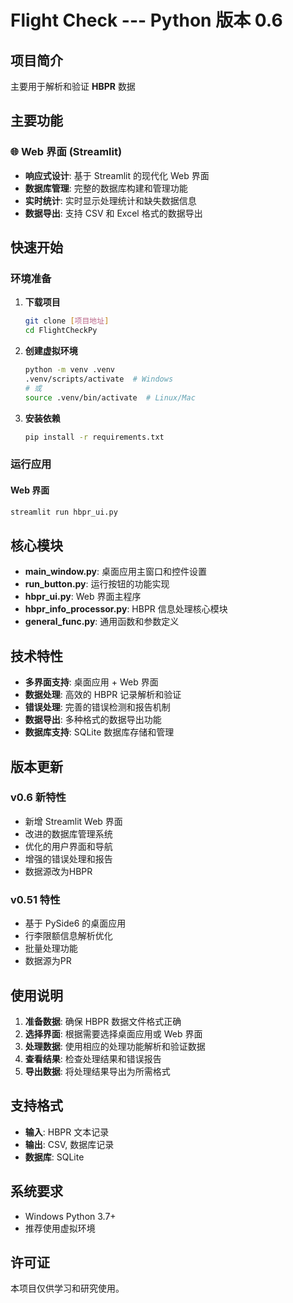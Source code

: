 # Flight Check --- Python 版本 0.6

## 项目简介

主要用于解析和验证 **HBPR** 数据

## 主要功能

### 🌐 Web 界面 (Streamlit)
- **响应式设计**: 基于 Streamlit 的现代化 Web 界面
- **数据库管理**: 完整的数据库构建和管理功能
- **实时统计**: 实时显示处理统计和缺失数据信息
- **数据导出**: 支持 CSV 和 Excel 格式的数据导出

## 快速开始

### 环境准备

1. **下载项目**
   ```bash
   git clone [项目地址]
   cd FlightCheckPy
   ```

2. **创建虚拟环境**
   ```bash
   python -m venv .venv
   .venv/scripts/activate  # Windows
   # 或
   source .venv/bin/activate  # Linux/Mac
   ```

3. **安装依赖**
   ```bash
   pip install -r requirements.txt
   ```

### 运行应用

#### Web 界面
```bash
streamlit run hbpr_ui.py
```

## 核心模块

- **main_window.py**: 桌面应用主窗口和控件设置
- **run_button.py**: 运行按钮的功能实现
- **hbpr_ui.py**: Web 界面主程序
- **hbpr_info_processor.py**: HBPR 信息处理核心模块
- **general_func.py**: 通用函数和参数定义

## 技术特性

- **多界面支持**: 桌面应用 + Web 界面
- **数据处理**: 高效的 HBPR 记录解析和验证
- **错误处理**: 完善的错误检测和报告机制
- **数据导出**: 多种格式的数据导出功能
- **数据库支持**: SQLite 数据库存储和管理

## 版本更新

### v0.6 新特性
- 新增 Streamlit Web 界面
- 改进的数据库管理系统
- 优化的用户界面和导航
- 增强的错误处理和报告
- 数据源改为HBPR

### v0.51 特性
- 基于 PySide6 的桌面应用
- 行李限额信息解析优化
- 批量处理功能
- 数据源为PR

## 使用说明

1. **准备数据**: 确保 HBPR 数据文件格式正确
2. **选择界面**: 根据需要选择桌面应用或 Web 界面
3. **处理数据**: 使用相应的处理功能解析和验证数据
4. **查看结果**: 检查处理结果和错误报告
5. **导出数据**: 将处理结果导出为所需格式

## 支持格式

- **输入**: HBPR 文本记录
- **输出**: CSV, 数据库记录
- **数据库**: SQLite

## 系统要求

- Windows Python 3.7+
- 推荐使用虚拟环境

## 许可证

本项目仅供学习和研究使用。
